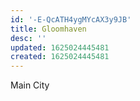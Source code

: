 ```yaml
---
id: '-E-QcATH4ygMYcAX3y9JB'
title: Gloomhaven
desc: ''
updated: 1625024445481
created: 1625024445481
---
```


Main City